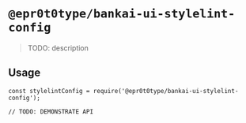 # `@epr0t0type/bankai-ui-stylelint-config`

> TODO: description

## Usage

```
const stylelintConfig = require('@epr0t0type/bankai-ui-stylelint-config');

// TODO: DEMONSTRATE API
```
